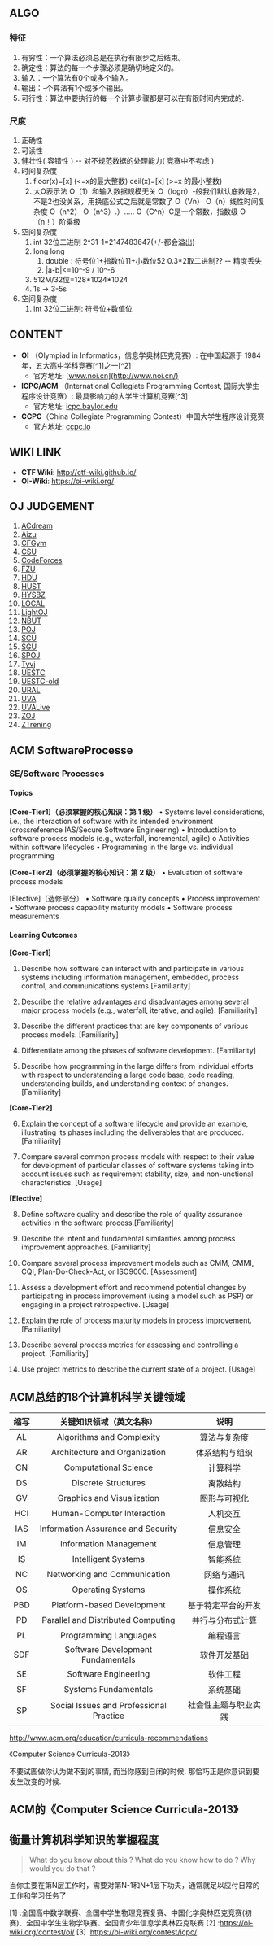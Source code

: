 ## ALGO



### 特征 
1. 有穷性：一个算法必须总是在执行有限步之后结束。
2. 确定性：算法的每一个步骤必须是确切地定义的。
3. 输入：一个算法有0个或多个输入。
4. 输出：-个算法有1个或多个输出。
5. 可行性：算法中要执行的每一个计算步骤都是可以在有限时间内完成的.

### 尺度
1. 正确性
2. 可读性
3. 健壮性( 容错性 ) -- 对不规范数据的处理能力( 竞赛中不考虑 )
4. 时间复杂度
    1. floor(x)=[x] (<=x的最大整数)  ceil(x)=[x] (>=x 的最小整数)
    2. 大O表示法
        O（1）和输入数据规模无关
        O（logn）-般我们默认底数是2，不是2也没关系，用换底公式之后就是常数了
        O（Vn）
        O（n）线性时间复杂度
        O（n^2）
        O（n^3）.）.....
        O（C^n）C是一个常数，指数级
        O（n！）阶乘级
5. 空间复杂度
    1. int 32位二进制 2^31-1=2147483647(+/-都会溢出)
    2. long long 
        1. double : 符号位1+指数位11+小数位52
            0.3*2取二进制?? -- 精度丢失
        2. |a-b|<=10^-9 / 10\^-6
    3. 512M/32位=128\*1024\*1024
    4. 1s -> 3-5s
6. 空间复杂度
    1. int 32位二进制:  符号位+数值位


## CONTENT

+ **OI** （Olympiad in Informatics，信息学奥林匹克竞赛）: 在中国起源于 1984 年，五大高中学科竞赛[^1]之一[^2]
  + 官方地址: [www.noi.cn](http://www.noi.cn/)
+ **ICPC/ACM** （International Collegiate Programming Contest, 国际大学生程序设计竞赛）: 最具影响力的大学生计算机竞赛[^3]
  + 官方地址: [icpc.baylor.edu](https://icpc.baylor.edu/)
+ **CCPC**（China Collegiate Programming Contest）中国大学生程序设计竞赛
  + 官方地址: [ccpc.io](https://ccpc.io/)

## WIKI LINK

+ **CTF Wiki**: http://ctf-wiki.github.io/
+ **OI-Wiki**: https://oi-wiki.org/

## OJ JUDGEMENT

1. [ACdream](http://acdream.info/)
2. [Aizu](http://judge.u-aizu.ac.jp/)
3. [CFGym](http://codeforces.com/gyms)
4. [CSU](http://acm.csu.edu.cn/)
5. [CodeForces](http://codeforces.com/)
6. [FZU](http://acm.fzu.edu.cn/)
7. [HDU](http://acm.hdu.edu.cn/)
8. [HUST](http://acm.hust.edu.cn/)
9. [HYSBZ](http://www.lydsy.com/JudgeOnline/)
10. [LOCAL](http://citel.bjtu.edu.cn/boj)
11. [LightOJ](http://lightoj.com/)
12. [NBUT](https://ac.2333.moe/)
13. [POJ](http://poj.org/)
14. [SCU](http://acm.scu.edu.cn/)
15. [SGU](http://acm.sgu.ru/)
16. [SPOJ](http://www.spoj.com/)
17. [Tyvj](http://www.tyvj.cn/)
18. [UESTC](http://acm.uestc.edu.cn/)
19. [UESTC-old](http://acm.uestc.edu.cn/)
20. [URAL](http://acm.timus.ru/)
21. [UVA](https://uva.onlinejudge.org/)
22. [UVALive](https://icpcarchive.ecs.baylor.edu/)
23. [ZOJ](http://acm.zju.edu.cn/onlinejudge/)  
24. [ZTrening](http://www.codah.club/)




## ACM SoftwareProcesse

### SE/Software Processes

#### Topics

**[Core-Tier1]（必须掌握的核心知识：第 1 级）**
• Systems level considerations, i.e., the interaction of software with its intended environment (crossreference IAS/Secure Software Engineering)
• Introduction to software process models (e.g., waterfall, incremental, agile)
o Activities within software lifecycles
• Programming in the large vs. individual programming

**[Core-Tier2]（必须掌握的核心知识：第 2 级）**
• Evaluation of software process models

[Elective]（选修部分）
• Software quality concepts
• Process improvement
• Software process capability maturity models
• Software process measurements

#### Learning Outcomes

**[Core-Tier1]**

1. Describe how software can interact with and participate in various systems including information management, embedded, process control, and communications systems.[Familiarity]

2. Describe the relative advantages and disadvantages among several major process models (e.g., waterfall, iterative, and agile). [Familiarity]

3. Describe the different practices that are key components of various process models. [Familiarity]

4. Differentiate among the phases of software development. [Familiarity]

5. Describe how programming in the large differs from individual efforts with respect to understanding a large code base, code reading, understanding builds, and understanding context of changes. [Familiarity]

**[Core-Tier2]**

6. Explain the concept of a software lifecycle and provide an example, illustrating its phases including the deliverables that are produced. [Familiarity]

7. Compare several common process models with respect to their value for development of particular classes of software systems taking into account issues such as requirement stability, size, and non-unctional characteristics. [Usage] 

**[Elective]**

8. Define software quality and describe the role of quality assurance activities in the software process.[Familiarity]

9. Describe the intent and fundamental similarities among process improvement approaches. [Familiarity]

10. Compare several process improvement models such as CMM, CMMI, CQI, Plan-Do-Check-Act, or ISO9000. [Assessment]

11. Assess a development effort and recommend potential changes by participating in process improvement (using a model such as PSP) or engaging in a project retrospective. [Usage]

12. Explain the role of process maturity models in process improvement. [Familiarity]

13. Describe several process metrics for assessing and controlling a project. [Familiarity]

14. Use project metrics to describe the current state of a project. [Usage]


## ACM总结的18个计算机科学关键领域

| 缩写 | 关键知识领域（英文名称） | 说明 |
| :----: | :------------------------: | :----: |
|AL| Algorithms and Complexity |算法与复杂度|
|AR| Architecture and Organization| 体系结构与组织|
|CN| Computational Science| 计算科学|
|DS| Discrete Structures| 离散结构|
|GV| Graphics and Visualization| 图形与可视化|
|HCI| Human-Computer Interaction| 人机交互|
|IAS |Information Assurance and Security| 信息安全|
|IM |Information Management| 信息管理|
|IS| Intelligent Systems| 智能系统|
|NC |Networking and Communication |网络与通讯|
|OS |Operating Systems |操作系统|
|PBD| Platform-based Development| 基于特定平台的开发|
|PD |Parallel and Distributed Computing| 并行与分布式计算|
|PL |Programming Languages |编程语言|
|SDF| Software Development Fundamentals| 软件开发基础|
|SE| Software Engineering |软件工程|
|SF | Systems Fundamentals| 系统基础|
|SP| Social Issues and Professional Practice| 社会性主题与职业实践|
http://www.acm.org/education/curricula-recommendations

《Computer Science Curricula-2013》


不要试图做你认为做不到的事情, 而当你感到自闭的时候. 那恰巧正是你意识到要发生改变的时候.





## ACM的《Computer Science Curricula-2013》





## 衡量计算机科学知识的掌握程度

> What do you know about this ?
> What do you know how to do ?
> Why would you do that ?

当你主要在第N层工作时，需要对第N-1和N+1层下功夫，通常就足以应付日常的工作和学习任务了







[1] :全国高中数学联赛、全国中学生物理竞赛复赛、中国化学奥林匹克竞赛(初赛)、全国中学生生物学联赛、全国青少年信息学奥林匹克联赛
[2] :https://oi-wiki.org/contest/oi/
[3] :https://oi-wiki.org/contest/icpc/
